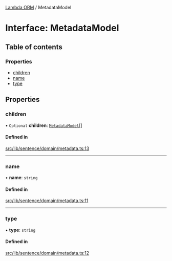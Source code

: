 [Lambda ORM](../README.md) / MetadataModel

# Interface: MetadataModel

## Table of contents

### Properties

- [children](MetadataModel.md#children)
- [name](MetadataModel.md#name)
- [type](MetadataModel.md#type)

## Properties

### children

• `Optional` **children**: [`MetadataModel`](MetadataModel.md)[]

#### Defined in

[src/lib/sentence/domain/metadata.ts:13](https://github.com/FlavioLionelRita/lambdaorm/blob/e52e7e4d/src/lib/sentence/domain/metadata.ts#L13)

___

### name

• **name**: `string`

#### Defined in

[src/lib/sentence/domain/metadata.ts:11](https://github.com/FlavioLionelRita/lambdaorm/blob/e52e7e4d/src/lib/sentence/domain/metadata.ts#L11)

___

### type

• **type**: `string`

#### Defined in

[src/lib/sentence/domain/metadata.ts:12](https://github.com/FlavioLionelRita/lambdaorm/blob/e52e7e4d/src/lib/sentence/domain/metadata.ts#L12)
